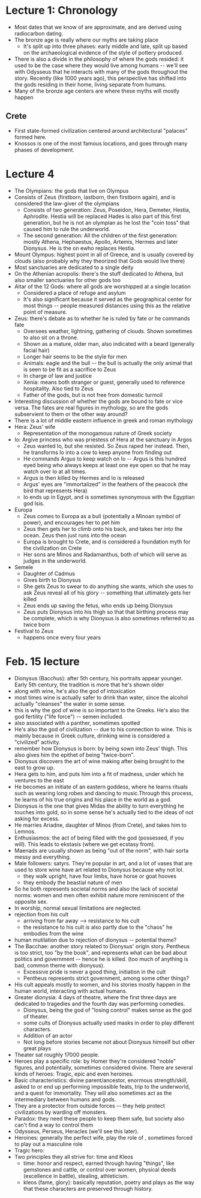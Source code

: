 # Lecture 1: Chronology
- Most dates that we know of are approximate, and are derived using radiocarbon dating.
- The bronze age is really where our myths are taking place
    - It's split up into three phases: early middle and late, split up based on the archaeological evidence 
    of the style of pottery produced. 
- There is also a divide in the philosophy of where the gods resided: it used to be the case where they would live 
among humans -- we'll see with Odysseus that he interacts with many of the gods throughout the story. Recently (like 
1000 years ago), this perspective has shifted into the gods residing in their home, living separate from humans.    
- Many of the bronze age centers are where these myths will mostly happen
## Crete
- First state-formed civilization centered around architectural "palaces" formed here.
- Knossos is one of the most famous locations, and goes through many phases of development. 

# Lecture 4
- The Olympians: the gods that live on Olympus
- Consists of Zeus (firstborn, lastborn, then firstborn again), and is considered the law-giver of the 
olympians
    - Consists of two generation: Zeus, Poseidon, Hera, Demeter, Hestia, Aphrodite. Hestia will be replaced
    Hades is also part of this first generation, but he is not an olympian as he lost the "coin toss" that caused 
    him to rule the underworld. 
    - The second generation: All the children of the first generation: mostly Athena, Hephaestus, Apollo, Artemis, 
    Hermes and later Dionysus. He is the on ewho replaces Hestia. 
- Mount Olympus: highest point in all of Greece, and is usually covered by clouds (also probably why they theorized 
that Gods would live there)
- Most sanctuaries are dedicated to a single deity 
- On the Athenian acropolis: there's the stuff dedicated to Athena, but also smaller sanctuaries for other gods 
too
- Altar of the 12 Gods: where all gods are worshipped at a single location
    - Considered a place of refuge and asylum
    - It's also significant because it served as the geographical center for most things -- people measured 
    distances using this as the relative point of measure. 
- Zeus: there's debate as to whether he is ruled by fate or he commands fate
    - Oversees weather, lightning, gathering of clouds. Shown sometimes to also sit on a throne.  
    - Shown as a mature, older man, also indicated with a beard (generally facial hair) 
    - Longer hair seems to be the style for men 
    - Animals: eagle and the bull -- the bull is actually the only animal that is seen to be fit as a sacrifice 
    to Zeus
    - In charge of law and justice
    - Xenia: means both stranger or guest, generally used to reference hospitality. Also tied to Zeus
    - Father of the gods, but is not free from domestic turmoil 
- Interesting discussion of whether the gods are bound to fate or vice versa. The fates are real figures in 
mythology, so are the gods subservient to them or the other way around?
- There is a lot of middle eastern influence in greek and roman mythology
- Hera: Zeus' wife
    - Representation of the monogamous nature of Greek society
- Io: Argive princess who was priestess of Hera at the sanctuary in Argos
    - Zeus wanted Io, but she resisted. So Zeus raped her instead. Then, he transforms Io into a cow to keep 
    anyone from finding out
    - He commands Argus to keep watch on Io -- Argus is this hundred eyed being who always keeps at least one eye open 
    so that he may watch over Io at all times. 
    - Argus is then killed by Hermes and Io is released 
    - Argus' eyes are "immortalized" in the feathers of the peacock (the bird that represents Hera)
    - Io ends up in Egypt, and is sometimes synonymous with the Egyptian god Isis.
- Europa
    - Zeus comes to Europa as a bull (potentially a Minoan symbol of power), and encourages her to pet him 
    - Zeus then gets her to climb onto his back, and takes her into the ocean. Zeus then just runs into the ocean
    - Europa is brought to Crete, and is considered a foundation myth for the civilization on Crete
    - Her sons are Minos and Radamanthus, both of which will serve as judges in the underworld. 
- Semele
    - Daughter of Cadmus
    - Gives birth to Dionysus
    - She gets Zeus to swear to do anything she wants, which she uses to ask Zeus reveal all of his glory -- something 
    that ultimately gets her killed
    - Zeus ends up saving the fetus, who ends up being Dionysus
    - Zeus puts Dionysus into his thigh so that that birthing process may be complete, which is why Dionysus is also 
    sometimes referred to as twice born
- Festival to Zeus
    - happens once every four years
# Feb. 15 lecture
- Dionysus (Bacchus): after 5th century, his portraits appear younger. Early 5th century, the tradition is more 
that he's shown older
- along with wine, he's also the god of intoxication
- most times wine is actually safer to drink than water, since the alcohol actually "cleanses" the water in some 
sense.
- this is why the god of wine is so important to the Greeks. He's also the god fertility ("life force") -- semen included.  
- also associated with a panther, sometimes spotted
- He's also the god of civilization -- due to his connection to wine. This is mainly because in Greek culture, 
drinking wine is considered a "civilized" activity.  
- remember how Dionysus is born: by being sown into Zeus' thigh. This also gives him the epithet of being "twice-born". 
- Dionysus discovers the art of wine making after being brought to the east to grow up.
- Hera gets to him, and puts him into a fit of madness, under which he ventures to the east
- He becomes an initiate of an eastern goddess, where he learns rituals such as wearing long robes and dancing to music.Through this process, he learns of his true origins and his place in the world as a god.
- Dionysus is the one that gives Midas the ability to turn everything he touches into gold, so in some sense 
he's actually tied to the ideas of not asking for excess.  
- He marries Ariadne, daughter of Minos (from Crete), and takes him to Lemnos.  
- Enthusiasmos: the act of being filled with the god (possessed, if you will). This leads to ekstasis (where we 
get ecstasy from). 
- Maenads are usually shown as being "out of the norm", with hair sorta messy and everything.   
- Male followers: satyrs. They're popular in art, and a lot of vases that are used to store wine have art 
related to Dionysus because why not lol. 
    - they walk upright, have four limbs, have horse or goat hooves 
    - they embody the beastial nature of men
- So he both represents societal norms and also the lack of societal norms: women and men often exhibit nature 
more reminiscent of the opposite sex.   
- In worship, normal sexual limitations are neglected. 
- rejection from his cult
    - arriving from far away --> resistance to his cult 
    - the resistance to his cult is also partly due to the "chaos" he embodies from the wine
- human mutilation due to rejection of dionysus -- potential theme? 
- The Bacchae: another story related to Dionysus' origin story. Pentheus is too strict, too "by the book", and represents
what can be bad about politics and government -- hence he is killed. (too much of anything is bad, common theme 
with dionysus). 
    - Excessive pride is never a good thing, initiation in the cult 
    - Pentheus represents strict government, among some other things?
- His cult appeals mostly to women, and his stories mostly happen in the human world, interacting with actual 
humans. 
- Greater dionysia: 4 days of theatre, where the first three days are dedicated to tragedies and the fourth day was 
performing comedies. 
    - Dionysus, being the god of "losing control" makes sense as the god of theater.
    - some cults of Dionysus actually used masks in order to play different characters.
    - Addition of an actor 
    - Not long before stories became not about Dionysus himself but other great plays    
- Theater sat roughly 17000 people. 
- Heroes play a specific role: by Homer they're considered "noble" figures, and potentially, sometimes considered 
divine. There are several kinds of heroes: Tragic, epic and even heroines.  
- Basic characteristics: divine parent/ancestor, enormous strength/skill, asked to or end up performing impossible feats, trip to the underworld, and a quest for immortality. They will also sometimes act as the intermediary between 
humans and gods. 
- They are a protector from outside forces -- they help protect civilizations by warding off monsters. 
- Paradox: they need these people to keep them safe, but society also can't find a way to control them
- Odysseus, Perseus, Heracles (we'll see this later). 
- Heroines: generally the perfect wife, play the role of , sometimes forced to play out a masculine role
- Tragic hero:  
- Two principles they all strive for: time and Kleos
    - time: honor and respect, earned through having "things", like gemstones and cattle, or control over women, physical deeds (excellence in battle), stealing, athleticism.
    - kleos (fame, glory): basically reputation, poetry and plays as the way that these characters are preserved
    through history. 
